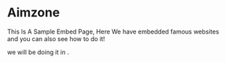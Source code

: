 # Aimzone
This Is A Sample Embed Page, Here We have embedded famous websites and you can also see how to do it!

we will be doing it in <HTML>.
